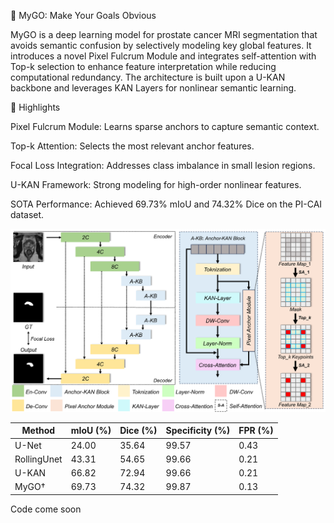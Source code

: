 🧠 MyGO: Make Your Goals Obvious

MyGO is a deep learning model for prostate cancer MRI segmentation that avoids semantic confusion by selectively modeling key global features. It introduces a novel Pixel Fulcrum Module and integrates self-attention with Top-k selection to enhance feature interpretation while reducing computational redundancy. The architecture is built upon a U-KAN backbone and leverages KAN Layers for nonlinear semantic learning.

🎯 Highlights

Pixel Fulcrum Module: Learns sparse anchors to capture semantic context.

Top-k Attention: Selects the most relevant anchor features.

Focal Loss Integration: Addresses class imbalance in small lesion regions.

U-KAN Framework: Strong modeling for high-order nonlinear features.

SOTA Performance: Achieved 69.73% mIoU and 74.32% Dice on the PI-CAI dataset.

![Model Architecture](fig2.png)

| Method       | mIoU (%) | Dice (%) | Specificity (%) | FPR (%) |
|--------------|----------|----------|-----------------|---------|
| U-Net        | 24.00    | 35.64    | 99.57           | 0.43    |
| RollingUnet  | 43.31    | 54.65    | 99.66           | 0.21    |
| U-KAN        | 66.82    | 72.94    | 99.66           | 0.21    |
| MyGO†        | 69.73    | 74.32    | 99.87           | 0.13    |

Code come soon
